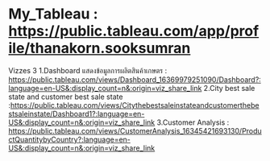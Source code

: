 # My_Tableau : https://public.tableau.com/app/profile/thanakorn.sooksumran
Vizzes 3
1.Dashboard แสดงข้อมูลการผลิตสินค้าเกษตร : https://public.tableau.com/views/Dashboard_16369979251090/Dashboard?:language=en-US&:display_count=n&:origin=viz_share_link
2.City best sale state and customer best sale state :https://public.tableau.com/views/Citythebestsaleinstateandcustomerthebestsaleinstate/Dashboard1?:language=en-US&:display_count=n&:origin=viz_share_link
3.Customer Analysis : https://public.tableau.com/views/CustomerAnalysis_16345421693130/ProductQuantitybyCountry?:language=en-US&:display_count=n&:origin=viz_share_link
